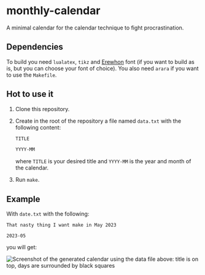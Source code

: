 # monthly-calendar

A minimal calendar for the calendar technique to fight procrastination.

## Dependencies

To build you need `lualatex`, `tikz` and [Erewhon](https://tug.org/FontCatalogue/erewhon/)
font (if you want to build as is, but you can choose your font of choice).
You also need `arara` if you want to use the `Makefile`.

## Hot to use it

1. Clone this repository.
2. Create in the root of the repository a file named `data.txt` with the
   following content:

   ```txt
   TITLE

   YYYY-MM
   ```
   where `TITLE` is your desired title and `YYYY-MM` is the year and month of
   the calendar.
3. Run `make`.

## Example

With `date.txt` with the following:
```
That nasty thing I want make in May 2023

2023-05
```
you will get:

![Screenshot of the generated calendar using the data file above: title is
on top, days are surrounded by black squares](screenshot.png)

